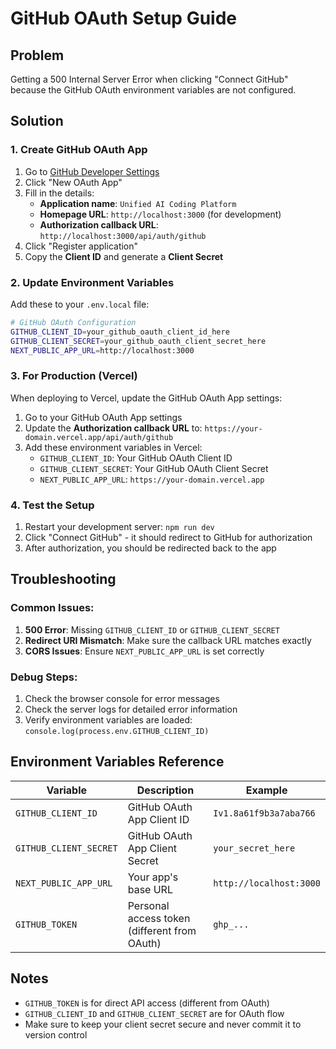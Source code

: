 # GitHub OAuth Setup Guide

## Problem
Getting a 500 Internal Server Error when clicking "Connect GitHub" because the GitHub OAuth environment variables are not configured.

## Solution

### 1. Create GitHub OAuth App

1. Go to [GitHub Developer Settings](https://github.com/settings/developers)
2. Click "New OAuth App"
3. Fill in the details:
   - **Application name**: `Unified AI Coding Platform`
   - **Homepage URL**: `http://localhost:3000` (for development)
   - **Authorization callback URL**: `http://localhost:3000/api/auth/github`
4. Click "Register application"
5. Copy the **Client ID** and generate a **Client Secret**

### 2. Update Environment Variables

Add these to your `.env.local` file:

```bash
# GitHub OAuth Configuration
GITHUB_CLIENT_ID=your_github_oauth_client_id_here
GITHUB_CLIENT_SECRET=your_github_oauth_client_secret_here
NEXT_PUBLIC_APP_URL=http://localhost:3000
```

### 3. For Production (Vercel)

When deploying to Vercel, update the GitHub OAuth App settings:

1. Go to your GitHub OAuth App settings
2. Update the **Authorization callback URL** to: `https://your-domain.vercel.app/api/auth/github`
3. Add these environment variables in Vercel:
   - `GITHUB_CLIENT_ID`: Your GitHub OAuth Client ID
   - `GITHUB_CLIENT_SECRET`: Your GitHub OAuth Client Secret
   - `NEXT_PUBLIC_APP_URL`: `https://your-domain.vercel.app`

### 4. Test the Setup

1. Restart your development server: `npm run dev`
2. Click "Connect GitHub" - it should redirect to GitHub for authorization
3. After authorization, you should be redirected back to the app

## Troubleshooting

### Common Issues:

1. **500 Error**: Missing `GITHUB_CLIENT_ID` or `GITHUB_CLIENT_SECRET`
2. **Redirect URI Mismatch**: Make sure the callback URL matches exactly
3. **CORS Issues**: Ensure `NEXT_PUBLIC_APP_URL` is set correctly

### Debug Steps:

1. Check the browser console for error messages
2. Check the server logs for detailed error information
3. Verify environment variables are loaded: `console.log(process.env.GITHUB_CLIENT_ID)`

## Environment Variables Reference

| Variable | Description | Example |
|----------|-------------|---------|
| `GITHUB_CLIENT_ID` | GitHub OAuth App Client ID | `Iv1.8a61f9b3a7aba766` |
| `GITHUB_CLIENT_SECRET` | GitHub OAuth App Client Secret | `your_secret_here` |
| `NEXT_PUBLIC_APP_URL` | Your app's base URL | `http://localhost:3000` |
| `GITHUB_TOKEN` | Personal access token (different from OAuth) | `ghp_...` |

## Notes

- `GITHUB_TOKEN` is for direct API access (different from OAuth)
- `GITHUB_CLIENT_ID` and `GITHUB_CLIENT_SECRET` are for OAuth flow
- Make sure to keep your client secret secure and never commit it to version control
